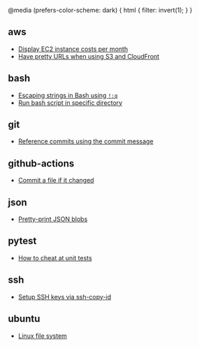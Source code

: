 
@media (prefers-color-scheme: dark) {
    html {
        filter: invert(1);
    }
}

## aws
* [Display EC2 instance costs per month](aws/instance-costs-per-month.md)
* [Have pretty URLs when using S3 and CloudFront](aws/s3-cloudfront-pretty-urls.md)


## bash
* [Escaping strings in Bash using `!:q`](bash/escape-string.md)
* [Run bash script in specific directory](bash/cd-and-run-in-directory.md)


## git
* [Reference commits using the commit message](git/reference-by-commit-message.md)


## github-actions
* [Commit a file if it changed](github-actions/commit-if-file-changed.md)


## json
* [Pretty-print JSON blobs](json/pretty-print-json.md)


## pytest
* [How to cheat at unit tests](pytest/cheating-at-unit-tests.md)


## ssh
* [Setup SSH keys via ssh-copy-id](ssh/setup-ssh.md)


## ubuntu
* [Linux file system](ubuntu/linux-file-system.md)


